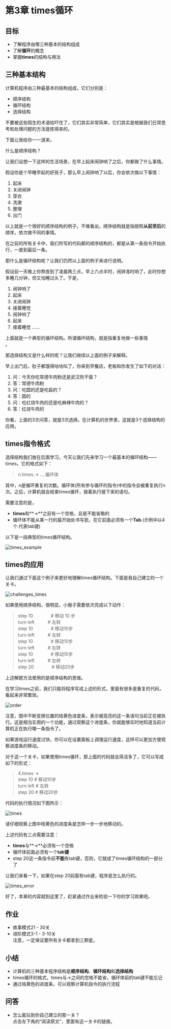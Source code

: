 # 第3章 times循环
## 目标 ##
* 了解程序由哪三种基本的结构组成
* 了解**循环**的概念
* 掌握**times**的结构与用法

## 三种基本结构 ##

计算机程序由三种最基本的结构组成，它们分别是：<br>
* 顺序结构
* 循环结构
* 选择结构

不要被这些陌生的术语给吓住了，它们其实非常简单，它们其实是根据我们日常思考和处理问题的方法提炼得来的。<br>

下面让我给你一一道来。<br>

什么是顺序结构？<br>

让我们设想一下这样的生活场景，在早上起床闹钟响了之后，你都做了什么事情。<br>

假设你是个早睡早起的好孩子，那么早上闹钟响了以后，你会依次做以下事情：<br>
1. 起床
2. 关闭闹钟
3. 穿衣
4. 洗漱
5. 整理
6. 出门

以上就是一个很好的顺序结构的例子。不难看出，顺序结构就是指按照**从前至后**的顺序，依次做不同的事情。<br>

在之前的所有关卡中，我们所写的代码都的顺序结构的，都是从第一条指令开始执行，一直到最后一条。<br>

那什么是循环结构呢？让我们仍然以上面的例子来进行说明。<br>

假设前一天晚上你熬夜到了凌晨两三点，早上六点半时，闹钟准时响了，此时你想多睡几分钟，但又怕睡过头了。于是，<br>

1. 闹钟响了
2. 起床
3. 关闭闹钟
4. 接着睡觉
5. 闹钟响了
6. 起床
7. 接着睡觉
......

上面就是一个典型的循环结构。所谓循环结构，就是指重复地做一些事情<br>。

那选择结构又是什么样的呢？让我们继续以上面的例子来解释。<br>

早上出门后，肚子都饿得咕咕叫了，你来到早餐店，老板和你发生了如下的对话：<br>

1. 问：今天你吃常德牛肉粉还是武汉热干面？<br>
2. 答：常德牛肉粉<br>
3. 问：吃圆的还是吃扁的？<br>
4. 答：圆的<br>
5. 问：吃红烧牛肉的还是吃麻辣牛肉的？<br>
6. 答：红烧牛肉的<br>

你看，上面的3次问答，就是3次选择。在计算机的世界里，这就是3个选择结构的应用。<br>

## times指令格式 ##
选择结构我们放在后面学习，今天让我们先来学习一个最基本的循环结构——times，它的格式如下：<br>
> n.times.->
> ....循环体

其中，n是循环重复的次数。循环体(所有参与循环的指令)中的指令会被重复执行n次。之后，计算机就会结束times循环，接着执行接下来的语句。<br>

需要注意的是，<br>
* **times**和**->**之前有一个空格，且是不能省略的<br>
* 循环体不能从某一行的最开始处书写民，在它前面必须有一个**Tab**.(示例中以4个.代表tab键)<br>

以下是一段典型的times循环结构。<br>

![times_example](https://github.com/icuic/cm/raw/master/image/3_times/times_example.gif "times示例")

## times的应用 ##
让我们通过下面这个例子来更好地理解times循环结构。下面是我自己建立的一个关卡。<br>

![challenges_times](https://github.com/icuic/cm/raw/master/image/3_times/challenges_times.gif "题面")

如果使用顺序结构，很明显，小猴子需要依次完成以下动作：

> step 10　　　　# 移动 10 步 <br>
> turn left　　　# 左转 <br>
> step 10　　　　# 移动10步 <br>
> turn left　　　# 左转 <br>
> step 10　　　　# 移动10步 <br>
> turn left　　　# 左转 <br>
> step 10　　　　# 移动10步 <br>
> turn left　　　# 左转 <br>
> step 20　　　　# 移动20步 <br>

上述解题方法使用的是顺序结构的思维。<br>

在学习times之前，我们只能将程序写成上述的形式，里面有很多是重复的代码，看起来非常繁琐。<br>

![order](https://github.com/icuic/cm/raw/master/image/3_times/order.gif "顺序结构")

注意，图中不断变换位置的桔黄色进度条，表示被高亮的这一条语句当前正在被执行。这是相当实用的一个功能，通过观察这个进度条，你就能够实时地知道当前计算机正在执行哪一条指令了。<br>

如果游戏运行速度过快，你可以在设置面板上调慢运行速度，这样可以更加方便观察进度条的移动。<br>

对于这一个关卡，如果使用times循环，那上面的代码就会简洁多了，它可以写成如下的形式：<br>

> 4.times -> <br>
>     step 10   # 移动10步<br>
>     turn left # 左转<br>
> step 20       # 移动20步<br>

代码的执行情况如下图所示：<br>

![times](https://github.com/icuic/cm/raw/master/image/3_times/times.gif "循环结构")

请仔细观察上图中桔黄色的进度条是怎样一步一步地移动的。<br>

上述代码有三点需要注意：<br>

* **times**与**->**必须有一个空格
* 循环体前面必须有一个**tab键**
* step 20这一条指令前**不能**有tab键，否则，它就成了times循环结构的一部分了<br>

让我们来看一下，如果在step 20前面有tab键，程序是怎么执行的。<br>

![times_error](https://github.com/icuic/cm/raw/master/image/3_times/times_error.gif "tab键的使用")

好了，本章的内容就到这里了，赶紧通过作业来检验一下你的学习效果吧。<br>

## 作业 ##
* 故事模式21 - 30关
* 进阶模式3-1 - 3-10关
<br>注意，一定保证要所有关卡都拿到三颗星。<br>

## 小结 ##
* 计算机的三种基本程序结构是**顺序结构**、**循环结构**和**选择结构**
* times循环的格式，times与->之间的空格不能省，循环体前的tab键不能忘记
* 通过桔黄色的进度条，可以观察计算机指令的执行流程

## 问答 ##
* 怎么能玩到你自己建立的那一关？
<br>点击左下角的“阅读原文”，里面有这一关卡的链接。<br>

